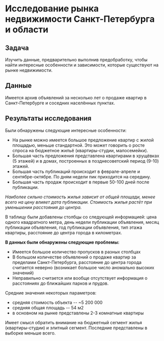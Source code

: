 # Исследование рынка недвижимости Санкт-Петербурга и области

## Задача

Изучить данные, предварительно выполнив предобработку, чтобы найти интересные особенности и зависимости, которые существуют на рынке недвижимости.

## Данные

Имеется архив объявлений за несколько лет о продаже квартир в Санкт-Петербурге и соседних населённых пунктах. 

## Результаты исследования
Были обнаружены следующие интересные особенности:

- На рынке можно имеется большое предложение квартир с жилой площадью, меньше стандартной. Это может говорить о росте спроса на бюджетное жильё (квартиры-студии, малосемейки).
- Большая часть предложения представлена квартирами в хрущёвках (5 этажей) и в домах, построенных в позднесоветский период (9-10) этажей.
- Большая часть публикаций происходит в феврале-апреле и сентябре-октябре. По дням недели пик приходится на середину.
- Большая часть продаж происходит в первые 50-100 дней после публикации.

*Наиболее сильно стоимость жилья зависит от общей площади, менее всего на цену влияет дата публикации. Стоимость жилья растёт при уменьшении расстояния до центра.*

В таблицу были добавлены столбцы со следующей информацией: цена одного квадратного метра, день недели публикации объявления,
месяц публикации объявления, год публикации объявления, тип этажа квартиры, расстояние до центра города в километрах.

**В данных были обнаружены следующие проблемы:**

- Имеется большое количество пропусков в разных столбцах
- В большом количестве объявлений о продаже квартир за пределами Санкт-Петербурга, расстояние до центра города считается неверно (возникает большое число аномально высоких значений) 
- Неправильно считается или вообще отсутствует информация о расстояниях до ближайших парков и прудов.

Средние значения некоторых параметров:

- средняя стоимость объекта -- ~5 200 000
- средняя общая площадь -- 54 м2
- в основном на рынке представлены 2-3 комнатные квартиры

Имеет смысл обратить внимание на бюджетный сегмент жилья (квартиры-студии) и элитный сегмент. Последние представлены в выборке меньше всего.
